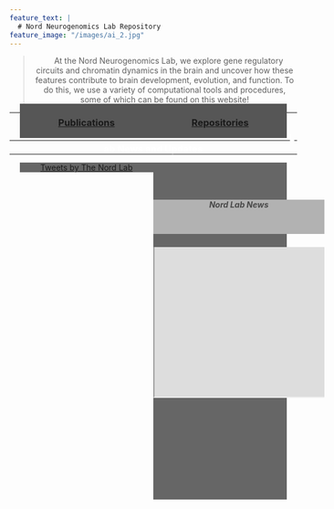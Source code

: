 ```yaml
---
feature_text: |
  # Nord Neurogenomics Lab Repository
feature_image: "/images/ai_2.jpg"
---
```


<meta name="viewport" content="width=device-width, initial-scale=1.0">
<style>
.container {
  text-align: center;
  width: 93%;
  margin: 0px auto;
}
.left-col {
  width: 50%;
  float: left;
  background: #666666;
}
.right-col {
  width: 50%;
  float: left;
  background: #666666;
}

@media screen and (max-width:950px) {
  .left-col {
  width: 100%;
  background: #666666;
  }
  .right-col {
    width: 100%;
    background: #666666;
  }

}

div.ex1 {
  display: inline-block;
  height: 311px;
  margin-top: 45px;
  margin-bottom: 45px; 
  overflow-y: scroll;
}
</style>

> <p style="text-align: center; text-indent: 1em;"> At the Nord Neurogenomics Lab, we explore gene regulatory circuits and chromatin dynamics in the brain and uncover how these features contribute to brain development, evolution, and function. To do this, we use a variety of computational tools and procedures, some of which can be found on this website!</p> 
<hr width="100%">
<div class="container" style="margin-top: -30px; height: 50px;">
  <section class="left-col" style="background-color: #565656;">
    <h3><a href="https://nordneurogenomicslab.github.io/publications/" style="text-align: center; margin-bottom: 20px; margin-top: -40px;">Publications</a></h3>
  </section>
  <aside class="right-col" style="background-color: #565656;">
    <h3><a href="https://nordneurogenomicslab.github.io/repositories/" style="text-align: center; margin-bottom: 20px; margin-top: -40px;">Repositories</a></h3>
  </aside>
</div>
<hr width="100%">

<h3 style="text-align: center; margin-bottom: -15px; margin-top: -30px;  color: #FFFFFF;"> Lab News and Updates</h3>
<hr width="100%">
<div class="container">
  <section class="left-col">
    <div class="ex1">
      <a class="twitter-timeline" data-tweet-limit="8" data-theme="dark" href="https://twitter.com/NordLabUCD" data-width="300" data-height="230">Tweets by The Nord Lab</a>
      <script async src="https://platform.twitter.com/widgets.js" charset="utf-8"></script>
    </div>    
  </section>
  <aside class="right-col">
    <div style="width: 300px; height: 500; display: inline-block; margin-bottom: 45px; margin-top: 45px;">
      <a style="position: absolute; width: 300px; height: 260px; z-index: 0; display: block; overflow:hidden;" href="https://nordlab.faculty.ucdavis.edu/news/"></a>
      <a style="display: block; overflow:hidden;">
        <h5 style="text-align: center; color: #494949; background-color: #B2B2B2; width: 300px; height: 60px;">Nord Lab News</h5>
      </a>
      <div id="frameContainer" style="overflow:hidden;">
        <iframe title="iframe" id="mainframe" href="https://nordlab.faculty.ucdavis.edu" src="https://nordlab.faculty.ucdavis.edu" scrolling="no" style="width: 300px; height: 600px; margin-top: -340px; margin-left: -0px;">
        </iframe>
      </div>
    </div>
  </aside>
</div>    

